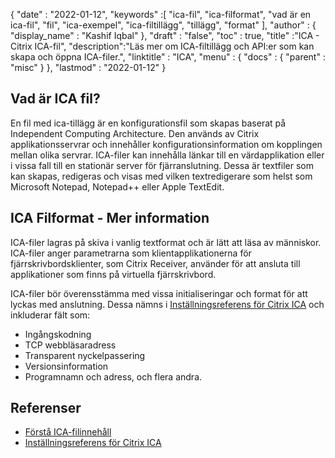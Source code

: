 {
  "date" : "2022-01-12",
  "keywords" :[ "ica-fil", "ica-filformat", "vad är en ica-fil", "fil", "ica-exempel", "ica-filtillägg", "tillägg", "format" ],
  "author" : {
    "display_name" : "Kashif Iqbal"
},
  "draft" : "false",
  "toc" : true,
  "title" :"ICA - Citrix ICA-fil",
  "description":"Läs mer om ICA-filtillägg och API:er som kan skapa och öppna ICA-filer.",
  "linktitle" : "ICA",
  "menu" : {
    "docs" : {
      "parent" : "misc"
}
},
  "lastmod" : "2022-01-12"
}

## Vad är ICA fil?

En fil med ica-tillägg är en konfigurationsfil som skapas baserat på Independent Computing Architecture. Den används av Citrix applikationsservrar och innehåller konfigurationsinformation om kopplingen mellan olika servrar. ICA-filer kan innehålla länkar till en värdapplikation eller i vissa fall till en stationär server för fjärranslutning. Dessa är textfiler som kan skapas, redigeras och visas med vilken textredigerare som helst som Microsoft Notepad, Notepad++ eller Apple TextEdit.

## ICA Filformat - Mer information

ICA-filer lagras på skiva i vanlig textformat och är lätt att läsa av människor. ICA-filer anger parametrarna som klientapplikationerna för fjärrskrivbordsklienter, som Citrix Receiver, använder för att ansluta till applikationer som finns på virtuella fjärrskrivbord.

ICA-filer bör överensstämma med vissa initialiseringar och format för att lyckas med anslutning. Dessa nämns i [Inställningsreferens för Citrix ICA](https://docs.citrix.com/en-us/categories/legacy-archive) och inkluderar fält som:

* Ingångskodning
* TCP webbläsaradress
* Transparent nyckelpassering
* Versionsinformation
* Programnamn och adress, och flera andra.
 

## Referenser

* [Förstå ICA-filinnehåll](https://docs.eggplantsoftware.com/epp/9.0.0/ePP/cvuunderstanding_ica_file_contents.htm)
* [Inställningsreferens för Citrix ICA](https://docs.citrix.com/en-us/categories/legacy-archive)

